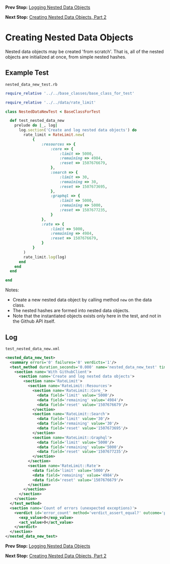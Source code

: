 <!--- GENERATED FILE, DO NOT EDIT --->
**Prev Stop:** [Logging Nested Data Objects](./NestedDataLog.md#logging-nested-data-objects)

**Next Stop:** [Creating Nested Data Objects, Part 2](./NestedDataNew2.md#creating-nested-data-objects-part-2)


# Creating Nested Data Objects

Nested data objects may be created 'from scratch'.  That is, all of the nested objects are initialized at once, from simple nested hashes.

## Example Test

<code>nested_data_new_test.rb</code>
```ruby
require_relative '../../base_classes/base_class_for_test'

require_relative '../../data/rate_limit'

class NestedDataNewTest < BaseClassForTest

  def test_nested_data_new
    prelude do |_, log|
      log.section('Create and log nested data objects') do
        rate_limit = RateLimit.new(
            {
                :resources => {
                    :core => {
                        :limit => 5000,
                        :remaining => 4984,
                        :reset => 1507676679,
                    },
                    :search => {
                        :limit => 30,
                        :remaining => 30,
                        :reset => 1507673695,
                    },
                    :graphql => {
                        :limit => 5000,
                        :remaining => 5000,
                        :reset => 1507677235,
                    }
                },
                :rate => {
                    :limit => 5000,
                    :remaining => 4984,
                    :reset => 1507676679,
                }
            }
        )
        rate_limit.log(log)
      end
    end
  end

end
```

Notes:

- Create a new nested data object by calling method `new` on the data class.
- The nested hashes are formed into nested data objects.
- Note that the instantiated objects exists only here in the test, and not in the Github API itself.

## Log

<code>test_nested_data_new.xml</code>
```xml
<nested_data_new_test>
  <summary errors='0' failures='0' verdicts='1'/>
  <test_method duration_seconds='0.000' name='nested_data_new_test' timestamp='2017-11-18-Sat-11.22.44.643'>
    <section name='With GithubClient'>
      <section name='Create and log nested data objects'>
        <section name='RateLimit'>
          <section name='RateLimit::Resources'>
            <section name='RateLimit::Core_'>
              <data field='limit' value='5000'/>
              <data field='remaining' value='4984'/>
              <data field='reset' value='1507676679'/>
            </section>
            <section name='RateLimit::Search'>
              <data field='limit' value='30'/>
              <data field='remaining' value='30'/>
              <data field='reset' value='1507673695'/>
            </section>
            <section name='RateLimit::Graphql'>
              <data field='limit' value='5000'/>
              <data field='remaining' value='5000'/>
              <data field='reset' value='1507677235'/>
            </section>
          </section>
          <section name='RateLimit::Rate'>
            <data field='limit' value='5000'/>
            <data field='remaining' value='4984'/>
            <data field='reset' value='1507676679'/>
          </section>
        </section>
      </section>
    </section>
  </test_method>
  <section name='Count of errors (unexpected exceptions)'>
    <verdict id='error_count' method='verdict_assert_equal?' outcome='passed' volatile='true'>
      <exp_value>0</exp_value>
      <act_value>0</act_value>
    </verdict>
  </section>
</nested_data_new_test>
```

**Prev Stop:** [Logging Nested Data Objects](./NestedDataLog.md#logging-nested-data-objects)

**Next Stop:** [Creating Nested Data Objects, Part 2](./NestedDataNew2.md#creating-nested-data-objects-part-2)


